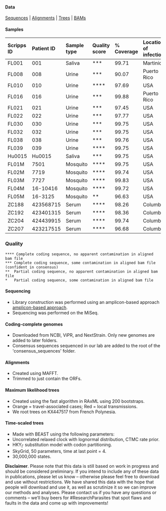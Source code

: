 #### Data
[Sequences](https://github.com/andersen-lab/zika-florida/tree/master/consensus_sequences) | [Alignments](https://github.com/andersen-lab/zika-florida/tree/master/alignments) | [Trees](https://github.com/andersen-lab/zika-florida/tree/master/trees) | [BAMs](https://www.dropbox.com/sh/87bnqj83mwgw8br/AADWjkfL5bZ22XvemlMOUhBOa?dl=0)

#### Samples

| Scripps ID | Patient ID | Sample type | Quality score | % Coverage | Location of infection     |
| :---       |       :--- | :---        | :---          |       :--- | :---                      |
| FL001        |        001 | Saliva      | ***           |      99.71 | Martinique                |
| FL008        |        008 | Urine       | ***           |      90.07 | Puerto Rico               |
| FL010       |        010 | Urine       | ****          |      97.69 | USA     |
| FL016       |        016 | Urine       | ***           |      99.88 | Puerto Rico               |
| FL021       |        021 | Urine       | ***           |      97.45 | USA     |
| FL022       |        022 | Urine       | ***           |      97.77 | USA     |
| FL030       |        030 | Urine       | ***           |      99.75 | USA     |
| FL032       |        032 | Urine       | ***           |      99.75 | USA     |
| FL038       |        038 | Urine       | ***           |      99.76 | USA     |
| FL039       |        039 | Urine       | ****          |      99.75 | USA     |
| Hu0015        |     Hu0015 | Saliva      | ***           |      99.75 | USA     |
| FL01M        |       7501 | Mosquito    | ****          |      99.75 | USA     |
| FL02M        |       7719 | Mosquito    | ****          |      99.74 | USA     |
| FL03M        |       7727 | Mosquito    | ****          |      99.83 | USA     |
| FL04M        |   16-10416 | Mosquito    | ****          |      99.72 | USA     |
| FL05M        |    16-3125 | Mosquito    | **            |      96.63 | USA     |
| ZC188      |  423568715 | Serum       | ****          |      98.26 | Columbia                  |
| ZC192      |  423401315 | Serum       | ****          |      98.36 | Columbia                  |
| ZC204      |  424439915 | Serum       | ****          |      99.74 | Columbia                  |
| ZC207      |  423217515 | Serum       | ****          |      96.68 | Columbia                  |	

### Quality
```
**** Complete coding sequence, no apparent contamination in aligned bam file
***	Complete coding sequence, some contamination in aligned bam file (confident in consensus)
**	Partial coding sequence, no apparent contamination in aligned bam file
*	Partial coding sequence, some contamination in aligned bam file
```

#### Sequencing
* Library construction was performed using an amplicon-based approach [amplicon-based approach](https://docs.google.com/document/d/1PilT4w5jHO-ROsE8TL5WBGa0wSCdTHAsNl1LIOYiTgk).
* Sequencing was performed on the MiSeq.

#### Coding-complete genomes
* Downloaded from NCBI, ViPR, and NextStrain. Only new genomes are added to later folders.
* Consensus sequences sequenced in our lab are added to the root of the 'consensus_sequences' folder.

#### Alignments
* Created using MAFFT.
* Trimmed to just contain the ORFs.

#### Maximum likelihood trees
* Created using the fast algorithm in RAxML using 200 bootstraps.
* Orange = travel-associated cases; Red = local transmissions.
* We root trees on KX447517 from French Polynesia.

#### Time-scaled trees 
* Made with BEAST using the following parameters:
 * Uncorrelated relaxed clock with lognormal distribution, CTMC rate prior.
 * HKY<sub>&#915;</sub> substitution model with codon partitioning.
 * SkyGrid, 50 parameters, time at last point = 4.
 * 30,000,000 states.

**Disclaimer**. Please note that this data is still based on work in progress and should be considered preliminary. If you intend to include any of these data in publications, please let us know – otherwise please feel free to download and use without restrictions. We have shared this data with the hope that people will download and use it, as well as scrutinize it so we can improve our methods and analyses. Please contact us if you have any questions or comments – we’ll buy beers for #ResearchParasites that spot flaws and faults in the data and come up with improvements!
